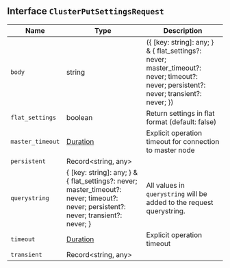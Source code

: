 ## Interface `ClusterPutSettingsRequest`

| Name | Type | Description |
| - | - | - |
| `body` | string | ({ [key: string]: any; } & { flat_settings?: never; master_timeout?: never; timeout?: never; persistent?: never; transient?: never; }) | All values in `body` will be added to the request body. |
| `flat_settings` | boolean | Return settings in flat format (default: false) |
| `master_timeout` | [Duration](./Duration.md) | Explicit operation timeout for connection to master node |
| `persistent` | Record<string, any> | &nbsp; |
| `querystring` | { [key: string]: any; } & { flat_settings?: never; master_timeout?: never; timeout?: never; persistent?: never; transient?: never; } | All values in `querystring` will be added to the request querystring. |
| `timeout` | [Duration](./Duration.md) | Explicit operation timeout |
| `transient` | Record<string, any> | &nbsp; |
